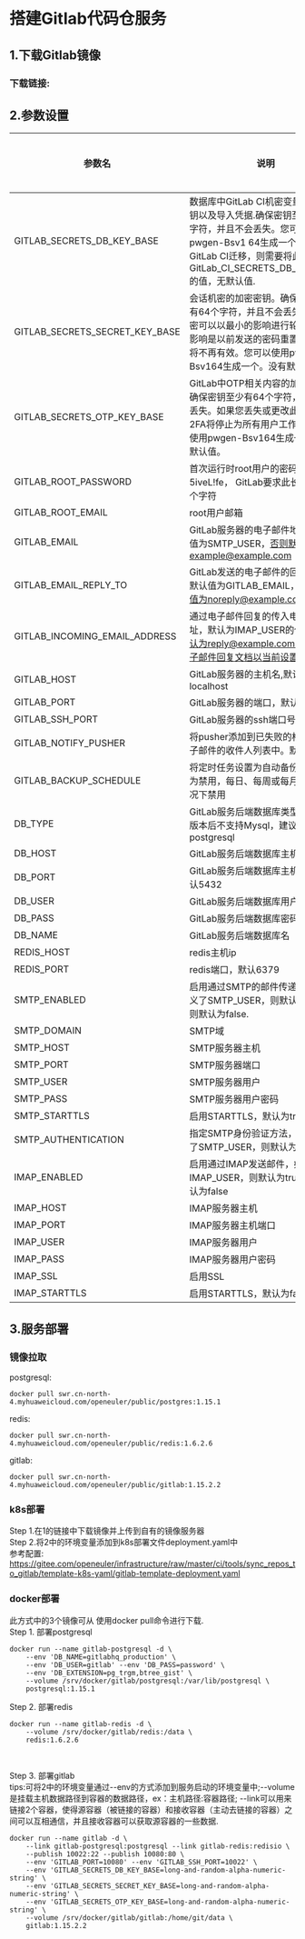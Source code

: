 # 搭建Gitlab代码仓服务

## 1.下载Gitlab镜像
### 下载链接:

## 2.参数设置

| 参数名 | 说明 | 是否必需 |
| --- | --- | --- |
|GITLAB_SECRETS_DB_KEY_BASE| 数据库中GitLab CI机密变量的加密密钥以及导入凭据.确保密钥至少有32个字符，并且不会丢失。您可以使用pwgen-Bsv1 64生成一个.如果要从GitLab CI迁移，则需要将此值设置为GitLab_CI_SECRETS_DB_KEY_BASE的值，无默认值.| 是 | 
|GITLAB_SECRETS_SECRET_KEY_BASE | 会话机密的加密密钥。确保密钥至少有64个字符，并且不会丢失。这个秘密可以以最小的影响进行轮换，主要影响是以前发送的密码重置电子邮件将不再有效。您可以使用pwgen-Bsv164生成一个。没有默认值.| 是 |
|GITLAB_SECRETS_OTP_KEY_BASE | GitLab中OTP相关内容的加密密钥。确保密钥至少有64个字符，并且不会丢失。如果您丢失或更改此密码，2FA将停止为所有用户工作。您可以使用pwgen-Bsv164生成一个。没有默认值。| 是 |
|GITLAB_ROOT_PASSWORD|首次运行时root用户的密码，默认值5iveL!fe， GitLab要求此长度至少为8个字符|是|
|GITLAB_ROOT_EMAIL|root用户邮箱|是|
|GITLAB_EMAIL|GitLab服务器的电子邮件地址，默认值为SMTP_USER，否则默认值为example@example.com|是|
|GITLAB_EMAIL_REPLY_TO|GitLab发送的电子邮件的回复地址，默认值为GITLAB_EMAIL，否则默认值为noreply@example.com.|是|
|GITLAB_INCOMING_EMAIL_ADDRESS|通过电子邮件回复的传入电子邮件地址，默认为IMAP_USER的值，否则默认为reply@example.com.请阅读电子邮件回复文档以当前设置此参数.|是|
|GITLAB_HOST|GitLab服务器的主机名,默认为localhost|是|
|GITLAB_PORT|GitLab服务器的端口，默认80|是|
|GITLAB_SSH_PORT|GitLab服务器的ssh端口号，默认22|是|
|GITLAB_NOTIFY_PUSHER| 将pusher添加到已失败的构建通知电子邮件的收件人列表中。默认为false|是|
|GITLAB_BACKUP_SCHEDULE|将定时任务设置为自动备份，可选值为禁用，每日、每周或每月。默认情况下禁用|是|
|DB_TYPE|GitLab服务后端数据库类型，在12.1版本后不支持Mysql，建议使用postgresql|是|
|DB_HOST|GitLab服务后端数据库主机ip|是|
|DB_PORT|GitLab服务后端数据库主机端口， 默认5432|是|
|DB_USER|GitLab服务后端数据库用户|是|
|DB_PASS|GitLab服务后端数据库密码|是|
|DB_NAME|GitLab服务后端数据库名|是|
|REDIS_HOST|redis主机ip|是|
|REDIS_PORT|redis端口，默认6379|是|
|SMTP_ENABLED|启用通过SMTP的邮件传递，如果定义了SMTP_USER，则默认为true，否则默认为false.|是|
|SMTP_DOMAIN|SMTP域|是|
|SMTP_HOST|SMTP服务器主机|是|
|SMTP_PORT|SMTP服务器端口|是|
|SMTP_USER|SMTP服务器用户|是|
|SMTP_PASS|SMTP服务器用户密码|是|
|SMTP_STARTTLS|启用STARTTLS，默认为true|是|
|SMTP_AUTHENTICATION|指定SMTP身份验证方法，如果设置了SMTP_USER，则默认为login|是|
|IMAP_ENABLED|启用通过IMAP发送邮件，如果定义了IMAP_USER，则默认为true，否则默认为false|是|
|IMAP_HOST|IMAP服务器主机|是|
|IMAP_PORT|IMAP服务器主机端口|是|
|IMAP_USER|IMAP服务器用户|是|
|IMAP_PASS|IMAP服务器用户密码|是|
|IMAP_SSL|启用SSL|是|
|IMAP_STARTTLS|启用STARTTLS，默认为false|是|

## 3.服务部署
### 镜像拉取
postgresql:
```shell
docker pull swr.cn-north-4.myhuaweicloud.com/openeuler/public/postgres:1.15.1
```
redis:
```shell
docker pull swr.cn-north-4.myhuaweicloud.com/openeuler/public/redis:1.6.2.6
```
gitlab:
```shell
docker pull swr.cn-north-4.myhuaweicloud.com/openeuler/public/gitlab:1.15.2.2
```
### k8s部署
Step 1.在1的链接中下载镜像并上传到自有的镜像服务器
<br>
Step 2.将2中的环境变量添加到k8s部署文件deployment.yaml中
<br>
参考配置: https://gitee.com/openeuler/infrastructure/raw/master/ci/tools/sync_repos_to_gitlab/template-k8s-yaml/gitlab-template-deployment.yaml

### docker部署
此方式中的3个镜像可从  使用docker pull命令进行下载. <br>
Step 1. 部署postgresql<br>
```shell
docker run --name gitlab-postgresql -d \
    --env 'DB_NAME=gitlabhq_production' \
    --env 'DB_USER=gitlab' --env 'DB_PASS=password' \
    --env 'DB_EXTENSION=pg_trgm,btree_gist' \
    --volume /srv/docker/gitlab/postgresql:/var/lib/postgresql \
    postgresql:1.15.1
```

Step 2. 部署redis<br>
```shell
docker run --name gitlab-redis -d \
    --volume /srv/docker/gitlab/redis:/data \
    redis:1.6.2.6
```
<br>

Step 3. 部署gitlab<br>
tips:可将2中的环境变量通过--env的方式添加到服务启动的环境变量中;--volume是挂载主机数据路径到容器的数据路径，ex：主机路径:容器路径; --link可以用来链接2个容器，使得源容器（被链接的容器）和接收容器（主动去链接的容器）之间可以互相通信，并且接收容器可以获取源容器的一些数据.
```shell
docker run --name gitlab -d \
    --link gitlab-postgresql:postgresql --link gitlab-redis:redisio \
    --publish 10022:22 --publish 10080:80 \
    --env 'GITLAB_PORT=10080' --env 'GITLAB_SSH_PORT=10022' \
    --env 'GITLAB_SECRETS_DB_KEY_BASE=long-and-random-alpha-numeric-string' \
    --env 'GITLAB_SECRETS_SECRET_KEY_BASE=long-and-random-alpha-numeric-string' \
    --env 'GITLAB_SECRETS_OTP_KEY_BASE=long-and-random-alpha-numeric-string' \
    --volume /srv/docker/gitlab/gitlab:/home/git/data \
    gitlab:1.15.2.2
```
